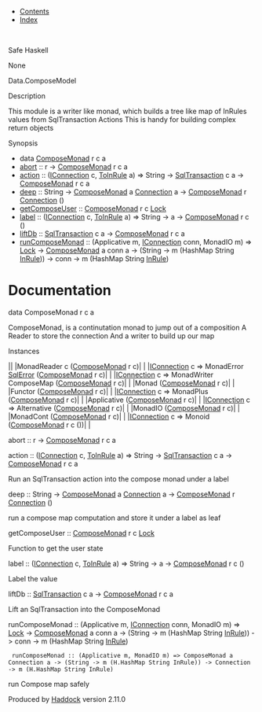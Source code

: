 -   [Contents](index.html)
-   [Index](doc-index.html)

 

Safe Haskell

None

Data.ComposeModel

Description

This module is a writer like monad, which builds a tree like map of InRules values from SqlTransaction Actions This is handy for building complex return objects

Synopsis

-   data [ComposeMonad](#t:ComposeMonad) r c a
-   [abort](#v:abort) :: r -\> [ComposeMonad](Data-ComposeModel.html#t:ComposeMonad) r c a
-   [action](#v:action) :: ([IConnection](Data-SqlTransaction.html#t:IConnection) c, [ToInRule](Data-InRules.html#t:ToInRule) a) =\> String -\> [SqlTransaction](Data-SqlTransaction.html#t:SqlTransaction) c a -\> [ComposeMonad](Data-ComposeModel.html#t:ComposeMonad) r c a
-   [deep](#v:deep) :: String -\> [ComposeMonad](Data-ComposeModel.html#t:ComposeMonad) a [Connection](Data-SqlTransaction.html#t:Connection) a -\> [ComposeMonad](Data-ComposeModel.html#t:ComposeMonad) r [Connection](Data-SqlTransaction.html#t:Connection) ()
-   [getComposeUser](#v:getComposeUser) :: [ComposeMonad](Data-ComposeModel.html#t:ComposeMonad) r c [Lock](LockSnaplet.html#t:Lock)
-   [label](#v:label) :: ([IConnection](Data-SqlTransaction.html#t:IConnection) c, [ToInRule](Data-InRules.html#t:ToInRule) a) =\> String -\> a -\> [ComposeMonad](Data-ComposeModel.html#t:ComposeMonad) r c ()
-   [liftDb](#v:liftDb) :: [SqlTransaction](Data-SqlTransaction.html#t:SqlTransaction) c a -\> [ComposeMonad](Data-ComposeModel.html#t:ComposeMonad) r c a
-   [runComposeMonad](#v:runComposeMonad) :: (Applicative m, [IConnection](Data-SqlTransaction.html#t:IConnection) conn, MonadIO m) =\> [Lock](LockSnaplet.html#t:Lock) -\> [ComposeMonad](Data-ComposeModel.html#t:ComposeMonad) a conn a -\> (String -\> m (HashMap String [InRule](Data-InRules.html#t:InRule))) -\> conn -\> m (HashMap String [InRule](Data-InRules.html#t:InRule))

Documentation
=============

data ComposeMonad r c a

ComposeMonad, is a continutation monad to jump out of a composition A Reader to store the connection And a writer to build up our map

Instances

||
|MonadReader c ([ComposeMonad](Data-ComposeModel.html#t:ComposeMonad) r c)| |
|[IConnection](Data-SqlTransaction.html#t:IConnection) c =\> MonadError [SqlError](Data-SqlTransaction.html#t:SqlError) ([ComposeMonad](Data-ComposeModel.html#t:ComposeMonad) r c)| |
|[IConnection](Data-SqlTransaction.html#t:IConnection) c =\> MonadWriter ComposeMap ([ComposeMonad](Data-ComposeModel.html#t:ComposeMonad) r c)| |
|Monad ([ComposeMonad](Data-ComposeModel.html#t:ComposeMonad) r c)| |
|Functor ([ComposeMonad](Data-ComposeModel.html#t:ComposeMonad) r c)| |
|[IConnection](Data-SqlTransaction.html#t:IConnection) c =\> MonadPlus ([ComposeMonad](Data-ComposeModel.html#t:ComposeMonad) r c)| |
|Applicative ([ComposeMonad](Data-ComposeModel.html#t:ComposeMonad) r c)| |
|[IConnection](Data-SqlTransaction.html#t:IConnection) c =\> Alternative ([ComposeMonad](Data-ComposeModel.html#t:ComposeMonad) r c)| |
|MonadIO ([ComposeMonad](Data-ComposeModel.html#t:ComposeMonad) r c)| |
|MonadCont ([ComposeMonad](Data-ComposeModel.html#t:ComposeMonad) r c)| |
|[IConnection](Data-SqlTransaction.html#t:IConnection) c =\> Monoid ([ComposeMonad](Data-ComposeModel.html#t:ComposeMonad) r c ())| |

abort :: r -\> [ComposeMonad](Data-ComposeModel.html#t:ComposeMonad) r c a

action :: ([IConnection](Data-SqlTransaction.html#t:IConnection) c, [ToInRule](Data-InRules.html#t:ToInRule) a) =\> String -\> [SqlTransaction](Data-SqlTransaction.html#t:SqlTransaction) c a -\> [ComposeMonad](Data-ComposeModel.html#t:ComposeMonad) r c a

Run an SqlTransaction action into the compose monad under a label

deep :: String -\> [ComposeMonad](Data-ComposeModel.html#t:ComposeMonad) a [Connection](Data-SqlTransaction.html#t:Connection) a -\> [ComposeMonad](Data-ComposeModel.html#t:ComposeMonad) r [Connection](Data-SqlTransaction.html#t:Connection) ()

run a compose map computation and store it under a label as leaf

getComposeUser :: [ComposeMonad](Data-ComposeModel.html#t:ComposeMonad) r c [Lock](LockSnaplet.html#t:Lock)

Function to get the user state

label :: ([IConnection](Data-SqlTransaction.html#t:IConnection) c, [ToInRule](Data-InRules.html#t:ToInRule) a) =\> String -\> a -\> [ComposeMonad](Data-ComposeModel.html#t:ComposeMonad) r c ()

Label the value

liftDb :: [SqlTransaction](Data-SqlTransaction.html#t:SqlTransaction) c a -\> [ComposeMonad](Data-ComposeModel.html#t:ComposeMonad) r c a

Lift an SqlTransaction into the ComposeMonad

runComposeMonad :: (Applicative m, [IConnection](Data-SqlTransaction.html#t:IConnection) conn, MonadIO m) =\> [Lock](LockSnaplet.html#t:Lock) -\> [ComposeMonad](Data-ComposeModel.html#t:ComposeMonad) a conn a -\> (String -\> m (HashMap String [InRule](Data-InRules.html#t:InRule))) -\> conn -\> m (HashMap String [InRule](Data-InRules.html#t:InRule))

     runComposeMonad :: (Applicative m, MonadIO m) => ComposeMonad a Connection a -> (String -> m (H.HashMap String InRule)) -> Connection -> m (H.HashMap String InRule)

run Compose map safely

Produced by [Haddock](http://www.haskell.org/haddock/) version 2.11.0
